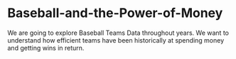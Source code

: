 # Baseball-and-the-Power-of-Money
We are going to explore Baseball Teams Data throughout years. We want to understand how efficient teams have been historically at spending money and getting wins in return.

